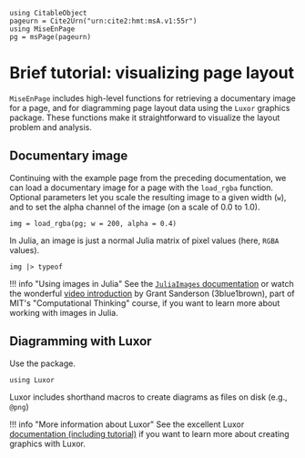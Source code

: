 ```@setup viz
using CitableObject
pageurn = Cite2Urn("urn:cite2:hmt:msA.v1:55r")
using MiseEnPage
pg = msPage(pageurn)
```

# Brief tutorial: visualizing page layout

`MiseEnPage` includes high-level functions for retrieving a documentary image for a page, and for diagramming page layout data using the `Luxor` graphics package.  These functions make it straightforward to visualize the layout problem and analysis.

## Documentary image

Continuing with the example page from the preceding documentation, we can load a documentary image for a page with the `load_rgba` function. Optional parameters let you scale the resulting image to a given width (`w`), and to set the alpha channel of the image (on a scale of 0.0 to 1.0).

```@example viz
img = load_rgba(pg; w = 200, alpha = 0.4)
```

In Julia, an image is just a normal Julia matrix of pixel values (here, `RGBA` values). 

```@example viz
img |> typeof
```


!!! info "Using images in Julia"
     See the [`JuliaImages` documentation](https://juliaimages.org/latest/) or watch the wonderful [video introduction](https://computationalthinking.mit.edu/Fall23/images_abstractions/images/) by Grant Sanderson (3blue1brown), part of MIT's "Computational Thinking" course, if you want to learn more about working with images in Julia.


## Diagramming with Luxor

Use the package.

```@example viz
using Luxor
```

Luxor includes shorthand macros to create diagrams as files on disk (e.g., `@png`)



!!! info "More information about Luxor"
    See the excellent Luxor [documentation (including tutorial)](https://juliagraphics.github.io/Luxor.jl/stable/) if you want to learn more about creating graphics with Luxor.


